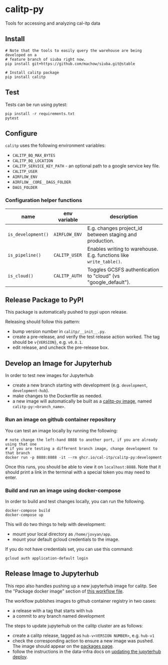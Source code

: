 # calitp-py
Tools for accessing and analyzing cal-itp data

## Install

```
# Note that the tools to easily query the warehouse are being developed on a
# feature branch of siuba right now.
pip install git+https://github.com/machow/siuba.git@stable

# Install calitp package
pip install calitp
```

## Test

Tests can be run using pytest:

```
pip install -r requirements.txt
pytest
```

## Configure

`calitp` uses the following environment variables:

* `CALITP_BQ_MAX_BYTES`
* `CALITP_BQ_LOCATION`
* `CALITP_SERVICE_KEY_PATH` - an optional path to a google service key file.
* `CALITP_USER`
* `AIRFLOW_ENV`
* `AIRFLOW__CORE__DAGS_FOLDER`
* `DAGS_FOLDER`

### Configuration helper functions

| name | env variable | description |
| ---- | ------------ | ----------- |
| `is_development()` | `AIRFLOW_ENV` | E.g. changes project_id between staging and production. |
| `is_pipeline()` | `CALITP_USER` | Enables writing to warehouse. E.g. functions like `write_table()`. |
| `is_cloud()` | `CALITP_AUTH` | Toggles GCSFS authentication to "cloud" (vs "google_default"). |

## Release Package to PyPI

This package is automatically pushed to pypi upon release.

Releasing should follow this pattern:

* bump version number in `calitp/__init__.py`.
* create a pre-release, and verify the test release action worked. The tag should be `v{VERSION}`, e.g. `v0.0.1`.
* edit release, and uncheck the pre-release box.

## Develop an Image for Jupyterhub

In order to test new images for Jupyterhub

* create a new branch starting with development (e.g. `development`, `development-hub`).
* make changes to the Dockerfile as needed.
* a new image will automatically be built as a [calitp-py image](https://github.com/cal-itp/calitp-py/pkgs/container/calitp-py), named `calitp-py:<branch_name>`.

### Run an image on github container repository

You can test an image locally by running the following:

```
# note change the left-hand 8888 to another port, if you are already using that one
# if you are testing a different branch image, change development to that branch
docker run -p 8888:8888 -it --rm ghcr.io/cal-itp/calitp-py:development
```

Once this runs, you should be able to view it on `localhost:8888`.
Note that it should print a link in the terminal with a special token you may need to enter.

### Build and run an image using docker-compose

In order to build and test changes locally, you can run the following.

```
docker-compose build
docker-compose up
```

This will do two things to help with development:

* mount your local directory as `/home/jovyan/app`.
* mount your default gcloud credentials to the image.

If you do not have credentials set, you can use this command:

```
gcloud auth application-default login
```

## Release Image to Jupyterhub

This repo also handles pushing up a new jupyterhub image for calitp.
See the "Package docker image" section of [this workflow file](https://github.com/cal-itp/calitp-py/blob/main/.github/workflows/ci.yml).

The workflow publishes images to github container registry in two cases:

* a release with a tag that starts with `hub`
* a commit to any branch named development

The steps to update jupyterhub on the calitp cluster are as follows:

* create a calitp release, tagged as `hub-v<VERSION NUMBER>`, e.g. `hub-v1`
* check the corresponding action to ensure a new image was pushed. The image should appear on the [packages page](https://github.com/orgs/cal-itp/packages?repo_name=calitp-py).
* follow the instructions in the data-infra docs on [updating the jupyterhub deploy](https://docs.calitp.org/data-infra/kubernetes/JupyterHub.html#updating).
